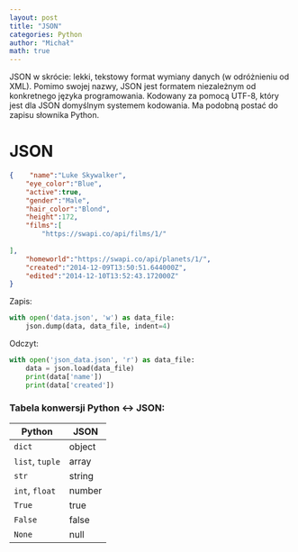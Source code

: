 ```yaml
---
layout: post
title: "JSON"
categories: Python
author: "Michał"
math: true
---
```




JSON w skrócie: lekki, tekstowy format wymiany danych (w odróżnieniu od XML). Pomimo swojej nazwy, JSON jest formatem niezależnym od konkretnego języka programowania. Kodowany za pomocą UTF-8, który jest dla JSON domyślnym systemem kodowania. Ma podobną postać do zapisu słownika Python.

# JSON
```json
{    "name":"Luke Skywalker",
    "eye_color":"Blue",
    "active":true,
    "gender":"Male",
    "hair_color":"Blond",
    "height":172,
    "films":[
        "https://swapi.co/api/films/1/"
    
],
    "homeworld":"https://swapi.co/api/planets/1/",
    "created":"2014-12-09T13:50:51.644000Z",
    "edited":"2014-12-10T13:52:43.172000Z"
}
```
Zapis:
```python
with open('data.json', 'w') as data_file:
	json.dump(data, data_file, indent=4)
```
Odczyt:
```python
with open('json_data.json', 'r') as data_file:
	data = json.load(data_file)
	print(data['name'])
	print(data['created'])
```
### Tabela konwersji Python <-> JSON:

| Python          | JSON   |
| --------------- | ------ |
| `dict`          | object |
| `list`, `tuple` | array  |
| `str`           | string |
| `int`, `float`  | number |
| `True`          | true   |
| `False`         | false  |
| `None`          | null   |